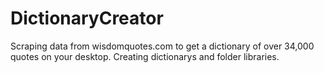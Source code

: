 # DictionaryCreator

Scraping data from wisdomquotes.com to get a dictionary of over 34,000 quotes on your desktop.
Creating dictionarys and folder libraries.


